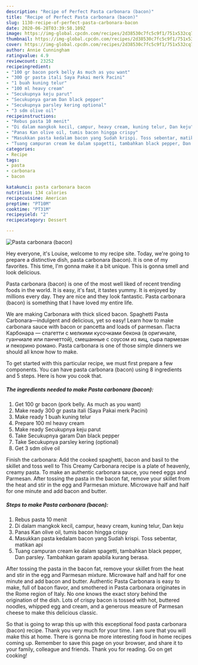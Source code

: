 ```yaml
---
description: "Recipe of Perfect Pasta carbonara (bacon)"
title: "Recipe of Perfect Pasta carbonara (bacon)"
slug: 1130-recipe-of-perfect-pasta-carbonara-bacon
date: 2020-06-28T03:39:58.109Z
image: https://img-global.cpcdn.com/recipes/2d38530c7fc5c9f1/751x532cq70/pasta-carbonara-bacon-foto-resep-utama.jpg
thumbnail: https://img-global.cpcdn.com/recipes/2d38530c7fc5c9f1/751x532cq70/pasta-carbonara-bacon-foto-resep-utama.jpg
cover: https://img-global.cpcdn.com/recipes/2d38530c7fc5c9f1/751x532cq70/pasta-carbonara-bacon-foto-resep-utama.jpg
author: Annie Cunningham
ratingvalue: 4.9
reviewcount: 23252
recipeingredient:
- "100 gr bacon pork belly As much as you want"
- "300 gr pasta itali Saya Pakai merk Pacini"
- "1 buah kuning telur"
- "100 ml heavy cream"
- "Secukupnya keju parut"
- "Secukupnya garam Dan black pepper"
- "Secukupnya parsley kering optional"
- "3 sdm olive oil"
recipeinstructions:
- "Rebus pasta 10 menit"
- "Di dalam mangkok kecil, campur, heavy cream, kuning telur, Dan keju"
- "Panas Kan olive oil, tumis bacon hingga crispy"
- "Masukkan pasta kedalam bacon yang Sudah krispi. Toss sebentar, matikan api"
- "Tuang campuran cream ke dalam spagetti, tambahkan black pepper, Dan parsley. Tambahkan garam apabila kurang berasa."
categories:
- Recipe
tags:
- pasta
- carbonara
- bacon

katakunci: pasta carbonara bacon 
nutrition: 134 calories
recipecuisine: American
preptime: "PT10M"
cooktime: "PT31M"
recipeyield: "2"
recipecategory: Dessert

---
```



![Pasta carbonara (bacon)](https://img-global.cpcdn.com/recipes/2d38530c7fc5c9f1/751x532cq70/pasta-carbonara-bacon-foto-resep-utama.jpg)

Hey everyone, it's Louise, welcome to my recipe site. Today, we're going to prepare a distinctive dish, pasta carbonara (bacon). It is one of my favorites. This time, I'm gonna make it a bit unique. This is gonna smell and look delicious.

Pasta carbonara (bacon) is one of the most well liked of recent trending foods in the world. It is easy, it's fast, it tastes yummy. It is enjoyed by millions every day. They are nice and they look fantastic. Pasta carbonara (bacon) is something that I have loved my entire life.

We are making Carbonara with thick sliced bacon. Spaghetti Pasta Carbonara—indulgent and delicious, yet so easy! Learn how to make carbonara sauce with bacon or pancetta and loads of parmesan. Паста Карбонара — спагетти с мелкими кусочками бекона (в оригинале, гуанчиале или панчеттой), смешанные с соусом из яиц, сыра пармезан и пекорино романо. Pasta carbonara is one of those simple dinners we should all know how to make.


To get started with this particular recipe, we must first prepare a few components. You can have pasta carbonara (bacon) using 8 ingredients and 5 steps. Here is how you cook that.

<!--inarticleads1-->

##### The ingredients needed to make Pasta carbonara (bacon):

1. Get 100 gr bacon (pork belly. As much as you want)
1. Make ready 300 gr pasta itali (Saya Pakai merk Pacini)
1. Make ready 1 buah kuning telur
1. Prepare 100 ml heavy cream
1. Make ready Secukupnya keju parut
1. Take Secukupnya garam Dan black pepper
1. Take Secukupnya parsley kering (optional)
1. Get 3 sdm olive oil


Finish the carbonara: Add the cooked spaghetti, bacon and basil to the skillet and toss well to This Creamy Carbonara recipe is a plate of heavenly, creamy pasta. To make an authentic carbonara sauce, you need eggs and Parmesan. After tossing the pasta in the bacon fat, remove your skillet from the heat and stir in the egg and Parmesan mixture. Microwave half and half for one minute and add bacon and butter. 

<!--inarticleads2-->

##### Steps to make Pasta carbonara (bacon):

1. Rebus pasta 10 menit
1. Di dalam mangkok kecil, campur, heavy cream, kuning telur, Dan keju
1. Panas Kan olive oil, tumis bacon hingga crispy
1. Masukkan pasta kedalam bacon yang Sudah krispi. Toss sebentar, matikan api
1. Tuang campuran cream ke dalam spagetti, tambahkan black pepper, Dan parsley. Tambahkan garam apabila kurang berasa.


After tossing the pasta in the bacon fat, remove your skillet from the heat and stir in the egg and Parmesan mixture. Microwave half and half for one minute and add bacon and butter. Authentic Pasta Carbonara is easy to make, full of bacon flavor, and smothered in Pasta carbonara originates in the Rome region of Italy. No one knows the exact story behind the origination of the dish. Lots of crispy bacon is tossed with hot, buttered noodles, whipped egg and cream, and a generous measure of Parmesan cheese to make this delicious classic. 

So that is going to wrap this up with this exceptional food pasta carbonara (bacon) recipe. Thank you very much for your time. I am sure that you will make this at home. There is gonna be more interesting food in home recipes coming up. Remember to save this page on your browser, and share it to your family, colleague and friends. Thank you for reading. Go on get cooking!
